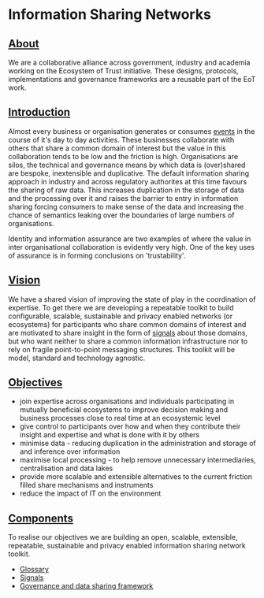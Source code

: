 # Information Sharing Networks

## [About](#about)

We are a collaborative alliance across government, industry and academia working on the Ecosystem of Trust initiative. These designs, protocols, implementations and governance frameworks are a reusable part of the EoT work.

## [Introduction](#introduction)

Almost every business or organisation generates or consumes [events](glossary.md#event) in the course of it's day to day activities. These businesses collaborate with others that share a common domain of interest but the value in this collaboration tends to be low and the friction is high. Organisations are silos, the technical and governance means by which data is (over)shared are bespoke, inextensible and duplicative. The default information sharing approach in industry and across regulatory authorites at this time favours the sharing of raw data. This increases duplication in the storage of data and the processing over it and raises the barrier to entry in information sharing forcing consumers to make sense of the data and increasing the chance of semantics leaking over the boundaries of large numbers of organisations.

Identity and information assurance are two examples of where the value in inter organisational collaboration is evidently very high. One of the key uses of assurance is in forming conclusions on 'trustability'.

## [Vision](#vision)

We have a shared vision of improving the state of play in the coordination of expertise. To get there we are developing a repeatable toolkit to build configurable, scalable, sustainable and privacy enabled networks (or ecosystems) for participants who share common domains of interest and are motivated to share insight in the form of [signals](glossary.md#signal) about those domains, but who want neither to share a common information infrastructure nor to rely on fragile point-to-point messaging structures. This toolkit will be model, standard and technology agnostic.

## [Objectives](#objectives)

- join expertise across organisations and individuals participating in mutually beneficial ecosystems to improve decision making and business processes close to real time at an ecosystemic level
- give control to participants over how and when they contribute their insight and expertise and what is done with it by others
- minimise data - reducing duplication in the administration and storage of and inference over information
- maximise local processing - to help remove unnecessary intermediaries, centralisation and data lakes
- provide more scalable and extensible alternatives to the current friction filled share mechanisms and instruments
- reduce the impact of IT on the environment

## [Components](#components)

To realise our objectives we are building an open, scalable, extensible, repeatable, sustainable and privacy enabled information sharing network toolkit.

- [Glossary](glossary.md)
- [Signals](https://github.com/information-sharing-networks/signals)
- [Governance and data sharing framework](https://github.com/information-sharing-networks/Framework)
